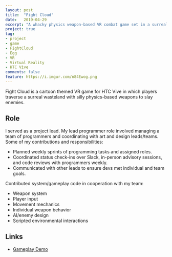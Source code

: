```yaml
---
layout: post
title:  "Fight Cloud"
date:   2019-04-29
excerpt: "A whacky physics weapon-based VR combat game set in a surreal cartoon world"
project: true
tag:
- project 
- game
- FightCloud
- Egg
- VR
- Virtual Reality
- HTC Vive
comments: false
feature: https://i.imgur.com/n84Ewog.png
---
```


Fight Cloud is a cartoon themed VR game for HTC Vive in which players traverse a surreal wasteland with silly physics-based weapons to slay enemies.


## Role

I served as a project lead. My lead programmer role involved managing a team of programmers and coordinating with art and design leads/teams.
Some of my contributions and responsibilities: 
* Planned weekly sprints of programming tasks and assigned roles.
* Coordinated status check-ins over Slack, in-person advisory sessions, and code reviews with programmers weekly.
* Communicated with other leads to ensure devs met individual and team goals.

Contributed system/gameplay code in cooperation with my team:
* Weapon system
* Player input
* Movement mechanics
* Individual weapon behavior
* AI/enemy design
* Scripted environmental interactions


## Links

* [Gameplay Demo](https://youtu.be/U803-iJzCRE)

